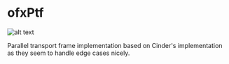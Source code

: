 # ofxPtf

![alt text](http://www.neilmendoza.com/media/images/ofxptf.png "screenshot")

Parallel transport frame implementation based on Cinder's implementation as they seem to handle edge cases nicely.
